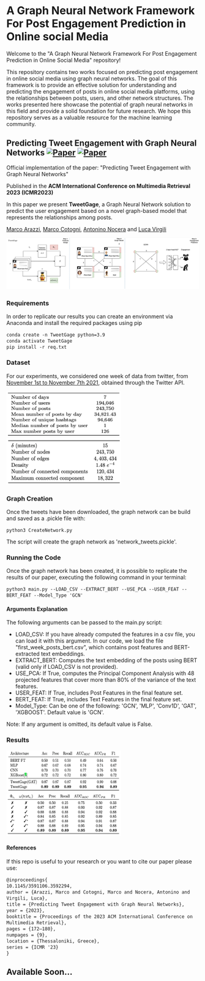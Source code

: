# A Graph Neural Network Framework For Post Engagement Prediction in Online social Media
Welcome to the "A Graph Neural Network Framework For Post Engagement Prediction in Online Social Media" repository!

This repository contains two works focused on predicting post engagement in online social media using graph neural networks.
The goal of this framework is to provide an effective solution for understanding and predicting the engagement of posts in online social media platforms, using the relationships between posts, users, and other network structures. The works presented here showcase the potential of graph neural networks in this field and provide a solid foundation for future research. We hope this repository serves as a valuable resource for the machine learning community.

## Predicting Tweet Engagement with Graph Neural Networks  [![Paper](https://img.shields.io/badge/PrePrint-brightgreen)](http://arxiv.org/abs/2305.10103) [![Paper](https://img.shields.io/badge/Paper-red)](https://dl.acm.org/doi/10.1145/3591106.3592294)
Official implementation of the paper: "Predicting Tweet Engagement with Graph Neural Networks"

Published in the **ACM International Conference on Multimedia Retrieval 2023 (ICMR2023)**

In this paper we present **TweetGage**, a Graph Neural Network solution to predict the user engagement based on a novel graph-based model that represents the relationships among posts. 


[Marco Arazzi](https://scholar.google.com/citations?user=8dD5SUkAAAAJ&hl=it&oi=ao),
[Marco Cotogni](https://scholar.google.com/citations?user=8PUz5lAAAAAJ&hl=it),
[Antonino Nocera](https://scholar.google.com/citations?user=YF10PJwAAAAJ&hl=it) and
[Luca Virgili](https://scholar.google.com/citations?hl=it&user=2D771YsAAAAJ) 

<p align="center">
<img src="imgs/teaser.png"/>

### Requirements 
In order to replicate our results you can create an environment via Anaconda and install the required packages using pip
```
conda create -n TweetGage python=3.9
conda activate TweetGage
pip install -r req.txt
```
### Dataset
For our experiments, we considered one week of data from twitter, from [November 1st to November 7th 2021](https://archive.org/details/archiveteam-twitter-stream-2021-11),  obtained through the Twitter API.
<p float="center">
    <img src="imgs/gr2.png" width="300" height="120" />
    <img src="imgs/gr1.png" width="300" height="122"/>
</p>

### Graph Creation

Once the tweets have been downloaded, the graph network can be build and saved as a .pickle file with:
```
python3 CreateNetwork.py
```

The script will create the graph network as 'network_tweets.pickle'.

### Running the Code

Once the graph network has been created, it is possible to replicate the results of our paper, executing the following command in your terminal:
```
python3 main.py --LOAD_CSV --EXTRACT_BERT --USE_PCA --USER_FEAT --BERT_FEAT --Model_Type 'GCN'
```
#### Arguments Explanation

The following arguments can be passed to the main.py script:

- LOAD_CSV: If you have already computed the features in a csv file, you can load it with this argument. In our code, we load the file "first_week_posts_bert.csv", which contains post features and BERT-extracted text embeddings.
- EXTRACT_BERT: Computes the text embedding of the posts using BERT (valid only if LOAD_CSV is not provided).
- USE_PCA: If True, computes the Principal Component Analysis with 48 projected features that cover more than 80% of the variance of the text features.
- USER_FEAT: If True, includes Post Features in the final feature set.
- BERT_FEAT: If True, includes Text Features in the final feature set.
- Model_Type: Can be one of the following: 'GCN', 'MLP', 'Conv1D', 'GAT', 'XGBOOST'. Default value is 'GCN'.

Note: If any argument is omitted, its default value is False.

### Results

<p float="center">
    <img src="imgs/res1.png" width="300" height="110"/>
    <img src="imgs/res2.png" width="300" height="111"/>
</p>

#### References
If this repo is useful to your research or you want to cite our paper please use:
```
@inproceedings{
10.1145/3591106.3592294, 
author = {Arazzi, Marco and Cotogni, Marco and Nocera, Antonino and Virgili, Luca}, 
title = {Predicting Tweet Engagement with Graph Neural Networks}, 
year = {2023}, 
booktitle = {Proceedings of the 2023 ACM International Conference on Multimedia Retrieval}, 
pages = {172–180}, 
numpages = {9}, 
location = {Thessaloniki, Greece}, 
series = {ICMR '23} 
}
```

## Available Soon...
